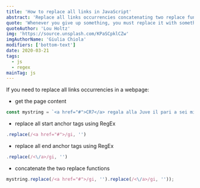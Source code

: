 ```yaml
---
title: 'How to replace all links in JavaScript'
abstract: 'Replace all links occurrencies concatenating two replace functions.'
quote: 'Whenever you give up something, you must replace it with something.'
quoteAuthor: 'Lou Holtz'
img: 'https://source.unsplash.com/KPaSCpklCZw'
imgAuthorName: 'Giulia Chiola'
modifiers: ['bottom-text']
date: 2020-03-21
tags:
  - js
  - regex
mainTag: js
---
```


If you need to replace all links occurrencies in a webpage:

- get the page content

```javascript
const mystring = `<a href="#">CR7</a> regala alla Juve il pari a sei minuti dal novantesimo, recuperando la rete segnata da Lukic nel primo tempo su errore di Pjanic. Il Toro manca l'aggancio al quarto posto <a href='#'>Champions</a>, e rimane sesta a -1 dalla Roma e a -2 dall'Atalanta. Per Ronaldo gol numero 601 in carriera coi club`
```

- replace all start anchor tags using RegEx

```javascript
.replace(/<a href="#">/gi, '')
```

- replace all end anchor tags using RegEx

```javascript
.replace(/<\/a>/gi, '')
```

- concatenate the two replace functions

```javascript
mystring.replace(/<a href="#">/gi, '').replace(/<\/a>/gi, ''));
```
